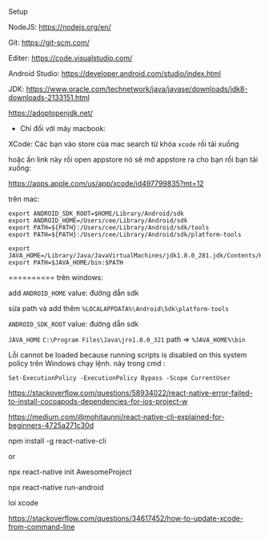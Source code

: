 Setup

NodeJS: https://nodejs.org/en/

Git: https://git-scm.com/

Editer: https://code.visualstudio.com/

Android Studio: https://developer.android.com/studio/index.html

JDK: https://www.oracle.com/technetwork/java/javase/downloads/jdk8-downloads-2133151.html

https://adoptopenjdk.net/


* Chỉ đối với máy macbook:

XCode: Các bạn vào store của mac search từ khóa `xcode` rồi tải xuống

hoặc ấn link này rồi open appstore nó sẽ mở appstore ra cho bạn rồi bạn tải xuống:

https://apps.apple.com/us/app/xcode/id497799835?mt=12


trên mac:

```
export ANDROID_SDK_ROOT=$HOME/Library/Android/sdk
export ANDROID_HOME=/Users/cee/Library/Android/sdk
export PATH=${PATH}:/Users/cee/Library/Android/sdk/tools
export PATH=${PATH}:/Users/cee/Library/Android/sdk/platform-tools

export JAVA_HOME=/Library/Java/JavaVirtualMachines/jdk1.8.0_281.jdk/Contents/Home
export PATH=$JAVA_HOME/bin:$PATH
```

==========
trên windows: 

add `ANDROID_HOME` value: đường dẫn sdk

sửa path và add thêm `%LOCALAPPDATA%\Android\Sdk\platform-tools`


`ANDROID_SDK_ROOT` value: đường dẫn sdk

`JAVA_HOME` `C:\Program Files\Java\jre1.8.0_321`
path => `%JAVA_HOME%\bin`



Lỗi cannot be loaded because running scripts is disabled on this system policy trên Windows
chạy lệnh. này trong cmd :
```
Set-ExecutionPolicy -ExecutionPolicy Bypass -Scope CurrentUser
```

https://stackoverflow.com/questions/58934022/react-native-error-failed-to-install-cocoapods-dependencies-for-ios-project-w

https://medium.com/@mohitaunni/react-native-cli-explained-for-beginners-4725a271c30d

npm install -g react-native-cli

or

npx react-native init AwesomeProject

npx react-native run-android


loi xcode

https://stackoverflow.com/questions/34617452/how-to-update-xcode-from-command-line

